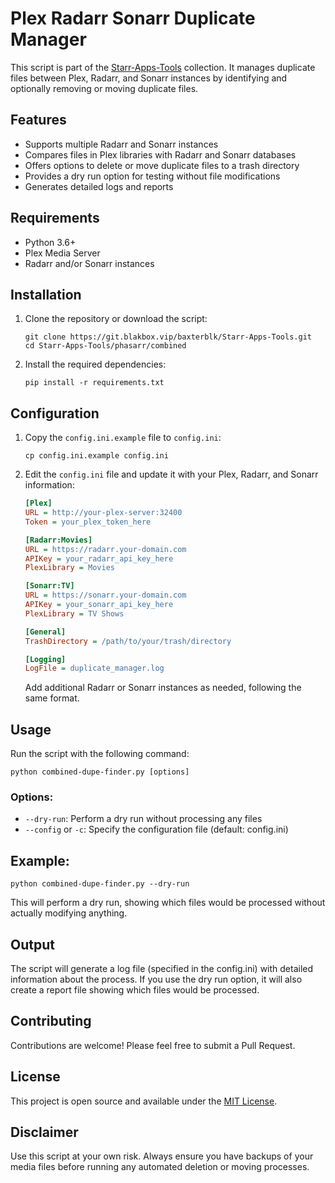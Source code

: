 # Plex Radarr Sonarr Duplicate Manager

This script is part of the [Starr-Apps-Tools](https://git.blakbox.vip/baxterblk/Starr-Apps-Tools) collection. It manages duplicate files between Plex, Radarr, and Sonarr instances by identifying and optionally removing or moving duplicate files.

## Features

- Supports multiple Radarr and Sonarr instances
- Compares files in Plex libraries with Radarr and Sonarr databases
- Offers options to delete or move duplicate files to a trash directory
- Provides a dry run option for testing without file modifications
- Generates detailed logs and reports

## Requirements

- Python 3.6+
- Plex Media Server
- Radarr and/or Sonarr instances

## Installation

1. Clone the repository or download the script:

   ```
   git clone https://git.blakbox.vip/baxterblk/Starr-Apps-Tools.git
   cd Starr-Apps-Tools/phasarr/combined
   ```

2. Install the required dependencies:

   ```
   pip install -r requirements.txt
   ```

## Configuration

1. Copy the `config.ini.example` file to `config.ini`:

   ```
   cp config.ini.example config.ini
   ```

2. Edit the `config.ini` file and update it with your Plex, Radarr, and Sonarr information:

   ```ini
   [Plex]
   URL = http://your-plex-server:32400
   Token = your_plex_token_here

   [Radarr:Movies]
   URL = https://radarr.your-domain.com
   APIKey = your_radarr_api_key_here
   PlexLibrary = Movies

   [Sonarr:TV]
   URL = https://sonarr.your-domain.com
   APIKey = your_sonarr_api_key_here
   PlexLibrary = TV Shows

   [General]
   TrashDirectory = /path/to/your/trash/directory

   [Logging]
   LogFile = duplicate_manager.log
   ```

   Add additional Radarr or Sonarr instances as needed, following the same format.

## Usage

Run the script with the following command:

```
python combined-dupe-finder.py [options]
```

### Options:

- `--dry-run`: Perform a dry run without processing any files
- `--config` or `-c`: Specify the configuration file (default: config.ini)

## Example:

```
python combined-dupe-finder.py --dry-run
```

This will perform a dry run, showing which files would be processed without actually modifying anything.

## Output

The script will generate a log file (specified in the config.ini) with detailed information about the process. If you use the dry run option, it will also create a report file showing which files would be processed.

## Contributing

Contributions are welcome! Please feel free to submit a Pull Request.

## License

This project is open source and available under the [MIT License](LICENSE).

## Disclaimer

Use this script at your own risk. Always ensure you have backups of your media files before running any automated deletion or moving processes.